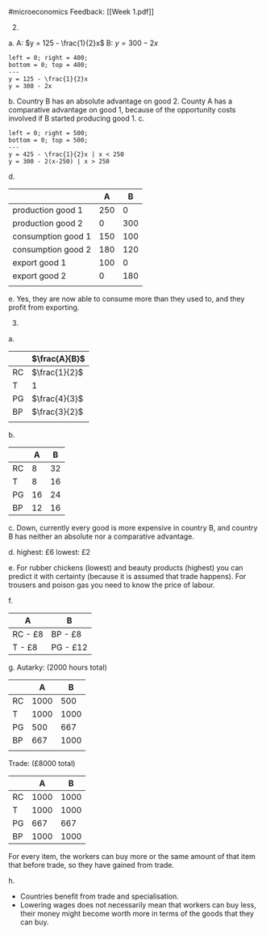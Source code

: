 #microeconomics 
Feedback: [[Week 1.pdf]]

2)
a. 
A: $y = 125 - \frac{1}{2}x$
B: $y = 300 - 2x$
```desmos-graph
left = 0; right = 400;
bottom = 0; top = 400;
---
y = 125 - \frac{1}{2}x
y = 300 - 2x
```


b. Country B has an absolute advantage on good 2. County A has a comparative advantage on good 1, because of the opportunity costs involved if B started producing good 1.
c.
```desmos-graph
left = 0; right = 500;
bottom = 0; top = 500;
---
y = 425 - \frac{1}{2}x | x < 250
y = 300 - 2(x-250) | x > 250

```
d.

|                    | A   | B   |
| ------------------ | --- | --- |
| production good 1  | 250 | 0   |
| production good 2  | 0   | 300 |
| consumption good 1 | 150 | 100 |
| consumption good 2 | 180 | 120 |
| export good 1      | 100 | 0   |
| export good 2      | 0   | 180 |
|                    |     |     |
e. 
Yes, they are now able to consume more than they used to, and they profit from exporting.

3)
a.

|     | $\frac{A}{B}$ |
| --- | ------------- |
| RC  | $\frac{1}{2}$ |
| T   | 1             |
| PG  | $\frac{4}{3}$ |
| BP  | $\frac{3}{2}$ |
|     |               |
b.

|     | A   | B   |
| --- | --- | --- |
| RC  | 8   | 32  |
| T   | 8   | 16  |
| PG  | 16  | 24  |
| BP  | 12  | 16  |
c.
Down, currently every good is more expensive in country B, and country B has neither an absolute nor a comparative advantage.

d.
highest: £6
lowest: £2

e.
For rubber chickens (lowest) and beauty products (highest) you can predict it with certainty (because it is assumed that trade happens). 
For trousers and poison gas you need to know the price of labour.

f.

| A       | B        |
| ------- | -------- |
| RC - £8 | BP - £8  |
| T - £8  | PG - £12 |

g.
Autarky: (2000 hours total)

|     | A    | B    |
| --- | ---- | ---- |
| RC  | 1000 | 500  |
| T   | 1000 | 1000 |
| PG  | 500  | 667  |
| BP  | 667  | 1000 |
|     |      |      |
Trade: (£8000 total)

|     | A    | B    |
| --- | ---- | ---- |
| RC  | 1000 | 1000 |
| T   | 1000 | 1000 |
| PG  | 667  | 667  |
| BP  | 1000 | 1000 |
For every item, the workers can buy more or the same amount of that item that before trade, so they have gained from trade.

h.
- Countries benefit from trade and specialisation.
- Lowering wages does not necessarily mean that workers can buy less, their money might become worth more in terms of the goods that they can buy.